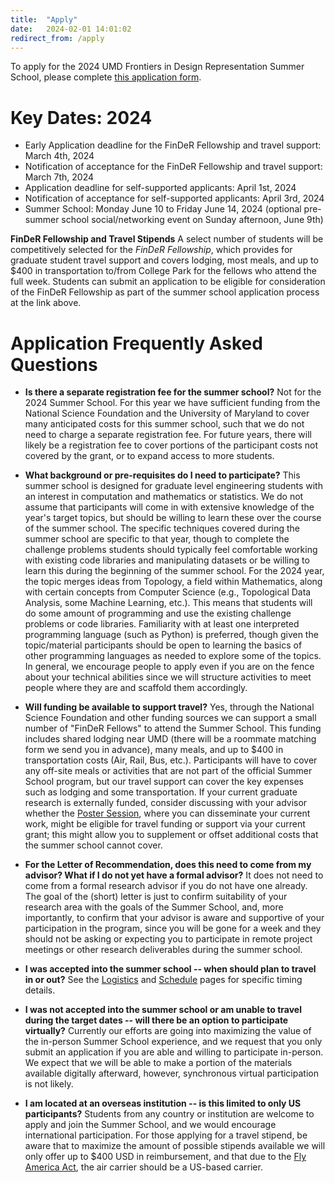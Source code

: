 ```yaml
---
title:  "Apply"
date:   2024-02-01 14:01:02
redirect_from: /apply
---
```


To apply for the 2024 UMD Frontiers in Design Representation Summer School, please complete <a href="https://umdsurvey.umd.edu/jfe/form/SV_55cEB33mHkHs114" target="_blank">this application form</a>.

# Key Dates: 2024
* Early Application deadline for the FinDeR Fellowship and travel support: March 4th, 2024
* Notification of acceptance for the FinDeR Fellowship and travel support: March 7th, 2024
* Application deadline for self-supported applicants: April 1st, 2024
* Notification of acceptance for self-supported applicants: April 3rd, 2024
* Summer School: Monday June 10 to Friday June 14, 2024 (optional pre-summer school social/networking event on Sunday afternoon, June 9th)

**FinDeR Fellowship and Travel Stipends**
A select number of students will be competitively selected for the *FinDeR Fellowship*, which provides for graduate student travel support and covers lodging, most meals, and up to $400 in transportation to/from College Park for the fellows who attend the full week. Students can submit an application to be eligible for consideration of the FinDeR Fellowship as part of the summer school application process at the link above.

# Application Frequently Asked Questions

* **Is there a separate registration fee for the summer school?** Not for the 2024 Summer School. For this year we have sufficient funding from the National Science Foundation and the University of Maryland to cover many anticipated costs for this summer school, such that we do not need to charge a separate registration fee. For future years, there will likely be a registration fee to cover portions of the participant costs not covered by the grant, or to expand access to more students.

* **What background or pre-requisites do I need to participate?** This summer school is designed for graduate level engineering students with an interest in computation and mathematics or statistics. We do not assume that participants will come in with extensive knowledge of the year's target topics, but should be willing to learn these over the course of the summer school. The specific techniques covered during the summer school are specific to that year, though to complete the challenge problems students should typically feel comfortable working with existing code libraries and manipulating datasets or be willing to learn this during the beginning of the summer school. For the 2024 year, the topic merges ideas from Topology, a field within Mathematics, along with certain concepts from Computer Science (e.g., Topological Data Analysis, some Machine Learning, etc.). This means that students will do some amount of programming and use the existing challenge problems or code libraries. Familiarity with at least one interpreted programming language (such as Python) is preferred, though given the topic/material participants should be open to learning the basics of other programming languages as needed to explore some of the topics. In general, we encourage people to apply even if you are on the fence about your technical abilities since we will structure activities to meet people where they are and scaffold them accordingly.

* **Will funding be available to support travel?** Yes, through the National Science Foundation and other funding sources we can support a small number of "FinDeR Fellows" to attend the Summer School. This funding includes shared lodging near UMD (there will be a roommate matching form we send you in advance), many meals, and up to $400 in transportation costs (Air, Rail, Bus, etc.). Participants will have to cover any off-site meals or activities that are not part of the official Summer School program, but our travel support can cover the key expenses such as lodging and some transportation. If your current graduate research is externally funded, consider discussing with your advisor whether the [Poster Session](../poster_session), where you can disseminate your current work, might be eligible for travel funding or support via your current grant; this might allow you to supplement or offset additional costs that the summer school cannot cover.

* **For the Letter of Recommendation, does this need to come from my advisor? What if I do not yet have a formal advisor?** It does not need to come from a formal research advisor if you do not have one already. The goal of the (short) letter is just to confirm suitability of your research area with the goals of the Summer School, and, more importantly, to confirm that your advisor is aware and supportive of your participation in the program, since you will be gone for a week and they should not be asking or expecting you to participate in remote project meetings or other research deliverables during the summer school.

* **I was accepted into the summer school -- when should plan to travel in or out?** See the [Logistics](../logistics) and [Schedule](../schedule) pages for specific timing details.

* **I was not accepted into the summer school or am unable to travel during the target dates -- will there be an option to participate virtually?** Currently our efforts are going into maximizing the value of the in-person Summer School experience, and we request that you only submit an application if you are able and willing to participate in-person. We expect that we will be able to make a portion of the materials available digitally afterward, however, synchronous virtual participation is not likely.

* **I am located at an overseas institution -- is this limited to only US participants?** Students from any country or institution are welcome to apply and join the Summer School, and we would encourage international participation. For those applying for a travel stipend, be aware that to maximize the amount of possible stipends available we will only offer up to $400 USD in reimbursement, and that due to the [Fly America Act](https://www.gsa.gov/policy-regulations/policy/travel-management-policy/fly-america-act), the air carrier should be a US-based carrier.
